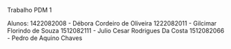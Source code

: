 Trabalho PDM 1

Alunos: 1422082008 - Débora Cordeiro de Oliveira
        1222082011 - Gilcimar Florindo de Souza
        1512082111 - Julio Cesar Rodrigues Da Costa
        1512082066 - Pedro de Aquino Chaves